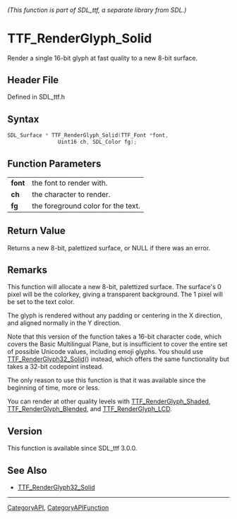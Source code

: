###### (This function is part of SDL_ttf, a separate library from SDL.)
# TTF_RenderGlyph_Solid

Render a single 16-bit glyph at fast quality to a new 8-bit surface.

## Header File

Defined in SDL_ttf.h

## Syntax

```c
SDL_Surface * TTF_RenderGlyph_Solid(TTF_Font *font,
                Uint16 ch, SDL_Color fg);

```

## Function Parameters

|              |                                    |
| ------------ | ---------------------------------- |
| **font**     | the font to render with.           |
| **ch**       | the character to render.           |
| **fg**       | the foreground color for the text. |

## Return Value

Returns a new 8-bit, palettized surface, or NULL if there was an error.

## Remarks

This function will allocate a new 8-bit, palettized surface. The surface's
0 pixel will be the colorkey, giving a transparent background. The 1 pixel
will be set to the text color.

The glyph is rendered without any padding or centering in the X direction,
and aligned normally in the Y direction.

Note that this version of the function takes a 16-bit character code, which
covers the Basic Multilingual Plane, but is insufficient to cover the
entire set of possible Unicode values, including emoji glyphs. You should
use [TTF_RenderGlyph32_Solid](TTF_RenderGlyph32_Solid)() instead, which
offers the same functionality but takes a 32-bit codepoint instead.

The only reason to use this function is that it was available since the
beginning of time, more or less.

You can render at other quality levels with
[TTF_RenderGlyph_Shaded](TTF_RenderGlyph_Shaded),
[TTF_RenderGlyph_Blended](TTF_RenderGlyph_Blended), and
[TTF_RenderGlyph_LCD](TTF_RenderGlyph_LCD).

## Version

This function is available since SDL_ttf 3.0.0.

## See Also

- [TTF_RenderGlyph32_Solid](TTF_RenderGlyph32_Solid)

----
[CategoryAPI](CategoryAPI), [CategoryAPIFunction](CategoryAPIFunction)

